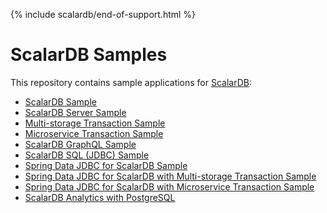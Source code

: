 {% include scalardb/end-of-support.html %}

# ScalarDB Samples

This repository contains sample applications for [ScalarDB](https://github.com/scalar-labs/scalardb):

- [ScalarDB Sample](scalardb-sample/README.md)
- [ScalarDB Server Sample](scalardb-server-sample/README.md)
- [Multi-storage Transaction Sample](multi-storage-transaction-sample/README.md)
- [Microservice Transaction Sample](microservice-transaction-sample/README.md)
- [ScalarDB GraphQL Sample](scalardb-graphql-sample/README.md)
- [ScalarDB SQL (JDBC) Sample](scalardb-sql-jdbc-sample/README.md)
- [Spring Data JDBC for ScalarDB Sample](spring-data-sample/README.md)
- [Spring Data JDBC for ScalarDB with Multi-storage Transaction Sample](spring-data-multi-storage-transaction-sample/README.md)
- [Spring Data JDBC for ScalarDB with Microservice Transaction Sample](spring-data-microservice-transaction-sample/README.md)
- [ScalarDB Analytics with PostgreSQL](scalardb-analytics-postgresql-sample/README.md)
